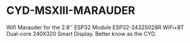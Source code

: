 # CYD-MSXIII-MARAUDER
 Wifi Marauder for the 2.8'' ESP32 Module ESP32-2432S028R WiFi+BT Dual-core 240X320 Smart Display. Better know as the CYD.
